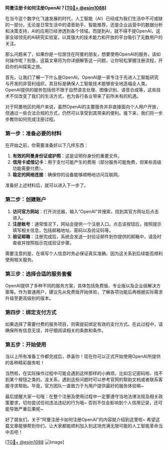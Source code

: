 **阿曼注册卡如何注册OpenAI？[[TG💪+ @esim1088](https://t.me/s/esim1088)]**

在当今这个数字化飞速发展的时代，人工智能（AI）已经成为我们生活中不可或缺的一部分。无论是日常生活中的语音助手、智能推荐，还是企业运营中的数据分析和决策支持，AI的应用已经渗透到各个领域。而提到AI，就不得不提OpenAI，这家全球领先的AI研究实验室，以其强大的技术能力和开放的平台吸引了无数用户的关注。

那么问题来了，如果你是一位居住在阿曼的朋友，想要使用OpenAI的服务，该如何操作呢？别急，这篇文章将为你详细解答这一问题，让你轻松掌握注册流程，开启你的AI探索之旅。

首先，让我们了解一下什么是OpenAI。OpenAI是一家专注于先进人工智能研究与开发的非营利组织，其目标是确保人工智能技术能够安全地造福全人类。OpenAI提供的服务包括但不限于自然语言处理、图像识别、语音合成等，这些技术不仅改变了我们的生活方式，也为各行各业带来了前所未有的机遇。

对于阿曼地区的用户来说，虽然OpenAI的主要服务并非直接面向个人用户开放，但通过一些合法合规的方式，仍然可以享受到其带来的便利。接下来，我们将一步步教你如何完成注册过程。

### 第一步：准备必要的材料

在开始之前，你需要准备好以下几样东西：

1. **有效的阿曼身份证或护照**：这是证明你身份的重要文件。
2. **信用卡或借记卡**：用于支付可能产生的费用（部分服务可能免费，但某些高级功能需要付费）。
3. **稳定的网络连接**：确保你的设备能够顺畅地访问互联网。

准备好上述材料后，就可以进入下一步了。

### 第二步：创建账户

1. **访问官方网站**：打开浏览器，输入“OpenAI”并搜索，找到其官方网址后点击进入。
2. **注册账号**：通常情况下，网站会提供一个注册入口。点击该按钮后，按照提示填写相关信息，包括邮箱地址、密码以及验证码等。
3. **验证邮箱**：注册完成后，系统会发送一封验证邮件到你提供的邮箱中，请及时查收并按照指示完成验证步骤。

需要注意的是，在填写个人信息时务必保证真实准确，因为这关系到后续能否顺利使用相关服务。

### 第三步：选择合适的服务套餐

OpenAI提供了多种不同的服务方案，具体包括免费版、专业版以及企业级解决方案等。作为普通用户，建议先从免费版开始体验，了解各项功能后再根据实际需求升级至更高级别的版本。

### 第四步：绑定支付方式

如果选择了需要付费的服务项目，则需提前绑定有效的支付方式。在此过程中，请确保所有信息无误，并仔细阅读相关的条款和条件。

### 第五步：开始使用

当以上所有准备工作都完成后，恭喜你！现在你可以正式开始使用OpenAI所提供的各种精彩服务啦！

当然啦，在实际操作过程中可能会遇到这样那样的小麻烦，比如忘记密码啦、找不到某个按钮之类的。没关系，遇到这些问题时可以参考官网的帮助文档或者联系客服寻求帮助。毕竟，官方团队一直致力于为用户提供最好的服务体验嘛~

最后提醒大家一句哦：在整个注册及使用过程中一定要遵守当地法律法规及相关政策要求，切勿尝试任何违法违纪的行为哦~ 否则不仅会影响到个人信用记录，还可能导致严重后果呢~

好了朋友们，关于“阿曼注册卡如何注册OpenAI”的内容就介绍到这里啦~ 希望这篇文章能够帮到你们，让大家都能顺利加入到这场充满无限可能的人工智能革命当中去吧！

[[TG💪+ @esim1088](https://t.me/s/esim1088) ![Image](https://i.postimg.cc/4NQfJmqS/Snipaste-2025-05-13-00-14-12.png)]